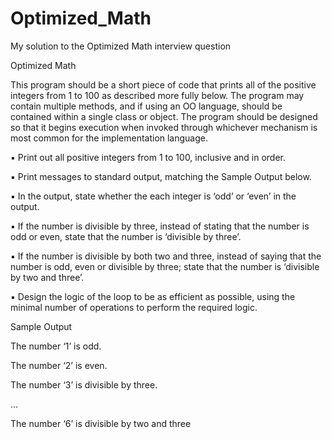 # Optimized_Math
My solution to the Optimized Math interview question

Optimized Math

This program should be a short piece of code that prints all of the positive integers from 1 to 100 as described more fully below. The program may contain multiple methods, and if using an OO language, should be contained within a single class or object. The program should be designed so that it begins execution when invoked through whichever mechanism is most common for the implementation language.

:black_small_square: Print out all positive integers from 1 to 100, inclusive and in order.

:black_small_square: Print messages to standard output, matching the Sample Output below.

:black_small_square: In the output, state whether the each integer is ‘odd’ or ‘even’ in the output.

:black_small_square: If the number is divisible by three, instead of stating that the number is odd or even, state that the number is ‘divisible by three’.

:black_small_square: If the number is divisible by both two and three, instead of saying that the number is odd, even or divisible by three; state that the number is ‘divisible by two and three’.

:black_small_square: Design the logic of the loop to be as efficient as possible, using the minimal number of operations to perform the required logic.

Sample Output

The number ‘1’ is odd.

The number ‘2’ is even.

The number ‘3’ is divisible by three.

…

The number ‘6’ is divisible by two and three
